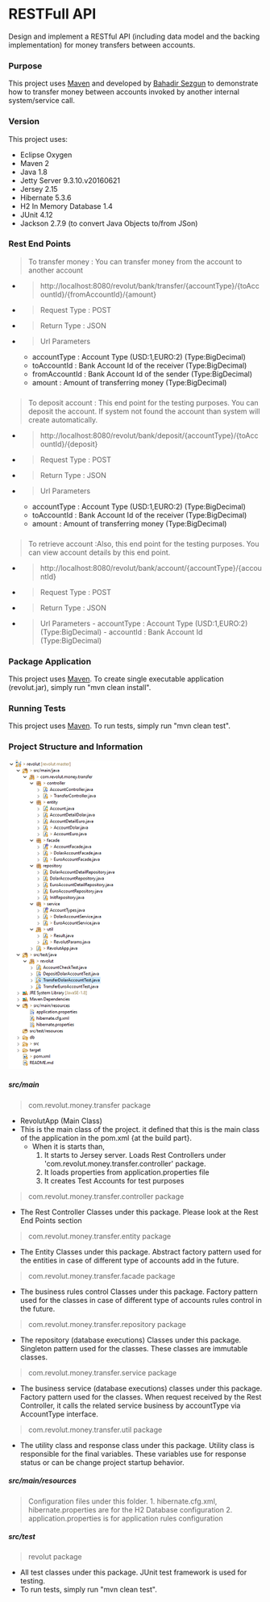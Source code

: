 # RESTFull API
Design and implement a RESTful API (including data model and the backing implementation) for money
transfers between accounts.

### Purpose
This project uses [Maven](https://maven.apache.org/) and developed by [Bahadir Sezgun](https://www.linkedin.com/in/bsezgun/) to demonstrate how to transfer money between accounts invoked by another internal system/service call.

### Version
This project uses:
- Eclipse Oxygen
- Maven 2
- Java 1.8
- Jetty Server 9.3.10.v20160621
- Jersey 2.15
- Hibernate 5.3.6
- H2 In Memory Database 1.4
- JUnit 4.12
- Jackson 2.7.9 (to convert Java Objects to/from JSon)
 
### Rest End Points
> To transfer money : You can transfer money from the account to another account
  - > http://localhost:8080/revolut/bank/transfer/{accountType}/{toAccountId}/{fromAccountId}/{amount}
  - > Request Type : POST
  - > Return Type  : JSON
  - > Url Parameters
     - accountType : Account Type (USD:1,EURO:2) (Type:BigDecimal)
     - toAccountId : Bank Account Id of the receiver (Type:BigDecimal)
     - fromAccountId : Bank Account Id of the sender (Type:BigDecimal)
     - amount : Amount of transferring money (Type:BigDecimal)
###
> To deposit account : This end point for the testing purposes. You can deposit the account. If system not found the account than system will create automatically.  
  - > http://localhost:8080/revolut/bank/deposit/{accountType}/{toAccountId}/{deposit} 
  - > Request Type : POST
  - > Return Type  : JSON
  - > Url Parameters
      - accountType : Account Type (USD:1,EURO:2) (Type:BigDecimal)
      - toAccountId : Bank Account Id of the receiver (Type:BigDecimal) 
      - amount : Amount of transferring money (Type:BigDecimal)

###
> To retrieve account :Also, this end point for the testing purposes. You can view account details by this end point. 
  - > http://localhost:8080/revolut/bank/account/{accountType}/{accountId} 
  - > Request Type : POST
  - > Return Type  : JSON
  - > Url Parameters
      	- accountType : Account Type (USD:1,EURO:2) (Type:BigDecimal)
    	- accountId : Bank Account Id  (Type:BigDecimal)  
    
### Package Application
This project uses [Maven](https://maven.apache.org/).
To create single executable application (revolut.jar), simply run "mvn clean install".

### Running Tests
This project uses [Maven](https://maven.apache.org/).
To run tests, simply run "mvn clean test".

### Project Structure and Information
	
![alt text](https://github.com/bsezgun/revolut/blob/master/revolut/src/main/resources/imgs/project_structure.PNG)

##### src/main	
> com.revolut.money.transfer package
- RevolutApp (Main Class)
- This is the main class of the project. it defined that this is the main class of the application in the pom.xml {at the build part}.
	- When it is starts than, 
		1. It starts to Jersey server. Loads Rest Controllers under 'com.revolut.money.transfer.controller' package.
		2. It loads properties from application.properties file
		3. It creates Test Accounts for test purposes
		    
> com.revolut.money.transfer.controller package
- The Rest Controller Classes under this package. Please look at the Rest End Points section
		
> com.revolut.money.transfer.entity package
- The Entity Classes under this package. Abstract factory pattern used for the entities in case of different type of accounts add in the future.

> com.revolut.money.transfer.facade package
- The business rules control Classes under this package. Factory pattern used for the classes in case of different type of accounts rules control in the future.
		
> com.revolut.money.transfer.repository package
- The repository (database executions) Classes under this package. Singleton pattern used for the classes. These classes are immutable classes.
			
> com.revolut.money.transfer.service package
- The business service (database executions) classes under this package. Factory pattern used for the classes. When request received by the Rest Controller, it calls the related service business by accountType via AccountType interface.
		
> com.revolut.money.transfer.util package
- The utility class and response class  under this package. Utility class is responsible for the final variables. These variables use for response status or can be change project startup behavior.
		 
##### src/main/resources
> Configuration files under this folder. 
		  1. hibernate.cfg.xml, hibernate.properties are for the H2 Database configuration 
		  2. application.properties is for application rules configuration
#####  src/test
> revolut package
- All test classes under this package. JUnit test framework is used for testing.	
- To run tests, simply run "mvn clean test".	

